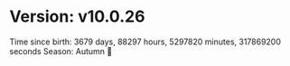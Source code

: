 # Version: v10.0.26
Time since birth: 3679 days, 88297 hours, 5297820 minutes, 317869200 seconds
Season: Autumn 🍁
